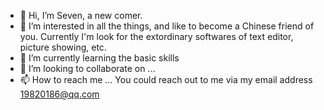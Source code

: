 - 👋 Hi, I’m Seven, a new comer.
- 👀 I’m interested in all the things, and like to become a Chinese friend of you. Currently I'm look for the extordinary softwares of text editor, picture showing, etc.
- 🌱 I’m currently learning the basic skills
- 💞️ I’m looking to collaborate on ...
- 📫 How to reach me ...  You could reach out to me via my email address 19820186@qq.com

<!---
geqian18/geqian18 is a ✨ special ✨ repository because its `README.md` (this file) appears on your GitHub profile.
You can click the Preview link to take a look at your changes.
--->
